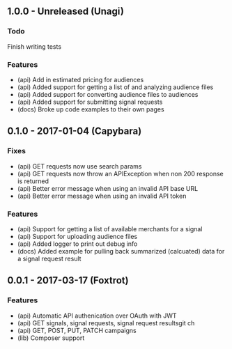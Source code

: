 ## 1.0.0 - Unreleased (Unagi)

### Todo
Finish writing tests

### Features
- (api) Add in estimated pricing for audiences
- (api) Added support for getting a list of and analyzing audience files
- (api) Added support for converting audience files to audiences
- (api) Added support for submitting signal requests
- (docs) Broke up code examples to their own pages

## 0.1.0 - 2017-01-04 (Capybara)

### Fixes
- (api) GET requests now use search params
- (api) GET requests now throw an APIException when non 200 response is returned
- (api) Better error message when using an invalid API base URL
- (api) Better error message when using an invalid API token

### Features
- (api) Support for getting a list of available merchants for a signal
- (api) Support for uploading audience files
- (api) Added logger to print out debug info
- (docs) Added example for pulling back summarized (calcuated) data for a signal request result

## 0.0.1 - 2017-03-17 (Foxtrot)

### Features
- (api) Automatic API authenication over OAuth with JWT
- (api) GET signals, signal requests, signal request resultsgit ch
- (api) GET, POST, PUT, PATCH campaigns
- (lib) Composer support
